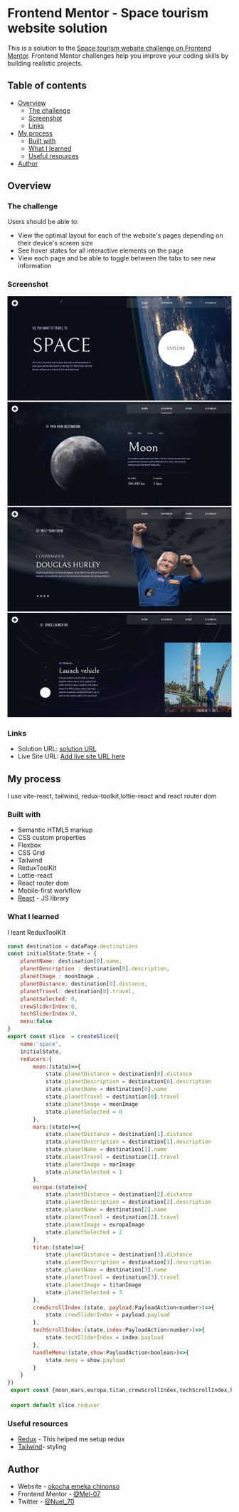 # Frontend Mentor - Space tourism website solution

This is a solution to the [Space tourism website challenge on Frontend Mentor](https://www.frontendmentor.io/challenges/space-tourism-multipage-website-gRWj1URZ3). Frontend Mentor challenges help you improve your coding skills by building realistic projects. 

## Table of contents

- [Overview](#overview)
  - [The challenge](#the-challenge)
  - [Screenshot](#screenshot)
  - [Links](#links)
- [My process](#my-process)
  - [Built with](#built-with)
  - [What I learned](#what-i-learned)
  - [Useful resources](#useful-resources)
- [Author](#author)


## Overview

### The challenge

Users should be able to:

- View the optimal layout for each of the website's pages depending on their device's screen size
- See hover states for all interactive elements on the page
- View each page and be able to toggle between the tabs to see new information

### Screenshot

![home](./space%20web%20screenshot/FireShot%20Capture%20001%20-%20Space%20tourism%20-%20home%20page.png)
![destination](./space%20web%20screenshot/FireShot%20Capture%20002%20-%20Space%20tourism%20-%20destination.png)
![crew](./space%20web%20screenshot/FireShot%20Capture%20003%20-%20Space%20tourism%20-%20crew.png)
![technology](./space%20web%20screenshot/FireShot%20Capture%20004%20-%20Space%20tourism%20-%20technology.png)



### Links

- Solution URL: [solution URL](https://space-web-site-seven.vercel.app/technology)
- Live Site URL: [Add live site URL here](https://your-live-site-url.com)

## My process
I use vite-react, tailwind, redux-toolkit,lottie-react and react router dom 

### Built with

- Semantic HTML5 markup
- CSS custom properties
- Flexbox
- CSS Grid
- Tailwind
- ReduxToolKit
- Lottie-react
- React router dom
- Mobile-first workflow
- [React](https://reactjs.org/) - JS library



### What I learned

I leant ReduxToolKIt


```js
const destination = dataPage.destinations
const initialState:State = {
    planetName: destination[0].name,
    planetDescription : destination[0].description,
    planetImage : moonImage ,
    planetDistance: destination[0].distance,
    planetTravel: destination[0].travel,
    planetSelected: 0,
    crewSliderIndex:0,
    techSliderIndex:0,
    menu:false
}
export const slice  = createSlice({
    name:'space',
    initialState,
    reducers:{
        moon:(state)=>{
            state.planetDistance = destination[0].distance
            state.planetDescription = destination[0].description
            state.planetName = destination[0].name
            state.planetTravel = destination[0].travel
            state.planetImage = moonImage
            state.planetSelected = 0
        },
        mars:(state)=>{
            state.planetDistance = destination[1].distance
            state.planetDescription = destination[1].description
            state.planetName = destination[1].name
            state.planetTravel = destination[1].travel
            state.planetImage = marImage
            state.planetSelected = 1
        },
        europa:(state)=>{
            state.planetDistance = destination[2].distance
            state.planetDescription = destination[2].description
            state.planetName = destination[2].name
            state.planetTravel = destination[2].travel
            state.planetImage = europaImage
            state.planetSelected = 2
        },
        titan:(state)=>{
            state.planetDistance = destination[3].distance
            state.planetDescription = destination[3].description
            state.planetName = destination[3].name
            state.planetTravel = destination[3].travel
            state.planetImage = titanImage
            state.planetSelected = 3
        },
        crewScrollIndex:(state, payload:PayloadAction<number>)=>{
            state.crewSliderIndex = payload.payload
        },
        techScrollIndex:(state,index:PayloadAction<number>)=>{
            state.techSliderIndex = index.payload
        },
        handleMenu:(state,show:PayloadAction<boolean>)=>{
            state.menu = show.payload
        }
    }
})
 export const {moon,mars,europa,titan,crewScrollIndex,techScrollIndex,handleMenu} = slice.actions

 export default slice.reducer
```


### Useful resources

- [Redux](https://redux.js.org/) - This helped me setup redux
- [Tailwind](https://tailwindcss.com/)- styling

## Author

- Website - [okocha emeka chinonso](https://www.your-site.com)
- Frontend Mentor - [@Mel-07](https://www.frontendmentor.io/profile/@Mel-07)
- Twitter - [@Nuel_70](https://x.com/nuel_70)


